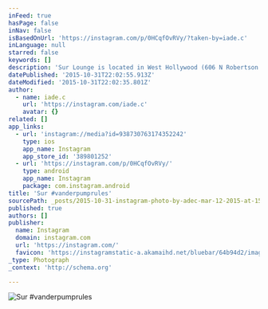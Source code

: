 ```yaml
---
inFeed: true
hasPage: false
inNav: false
isBasedOnUrl: 'https://instagram.com/p/0HCqfOvRVy/?taken-by=iade.c'
inLanguage: null
starred: false
keywords: []
description: 'Sur Lounge is located in West Hollywood (606 N Robertson Blvd, West Hollywood, CA 90069 - http://www.surrestaurantandbar.com/) and is the setting for a Bravo TV reality show called Vanderpump Rules. Owned by Lisa Vanderpump the show follows the lives of the bar and waiters in the normal reality style setting. Having been there, I can say.. yes the food is amazing.. yes its freaky if you have seen the show to be there... no you are not going to meet any of the employees that are portrayed in the show.. I mean .. what are the chances that none of them were working that nite... ? Heavily recommended though for quality and price..'
datePublished: '2015-10-31T22:02:55.913Z'
dateModified: '2015-10-31T22:02:35.801Z'
author:
  - name: iade.c
    url: 'https://instagram.com/iade.c'
    avatar: {}
related: []
app_links:
  - url: 'instagram://media?id=938730763174352242'
    type: ios
    app_name: Instagram
    app_store_id: '389801252'
  - url: 'https://instagram.com/p/0HCqfOvRVy/'
    type: android
    app_name: Instagram
    package: com.instagram.android
title: 'Sur #vanderpumprules'
sourcePath: _posts/2015-10-31-instagram-photo-by-adec-mar-12-2015-at-157am-utc.md
published: true
authors: []
publisher:
  name: Instagram
  domain: instagram.com
  url: 'https://instagram.com/'
  favicon: 'https://instagramstatic-a.akamaihd.net/bluebar/64b94d2/images/ico/favicon.ico'
_type: Photograph
_context: 'http://schema.org'

---
```

![Sur #vanderpumprules](https://scontent.cdninstagram.com/hphotos-xpf1/t51.2885-15/e15/11005239_1590286421186148_60777930_n.jpg)